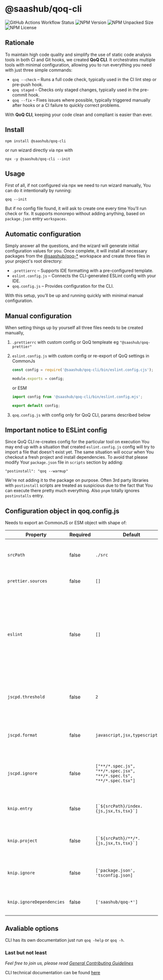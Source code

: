 # @saashub/qoq-cli

![GitHub Actions Workflow Status](https://img.shields.io/github/actions/workflow/status/saashub-it/qoq/main.yml) ![NPM Version](https://img.shields.io/npm/v/%40saashub%2Fqoq-cli)
![NPM Unpacked Size](https://img.shields.io/npm/unpacked-size/%40saashub%2Fqoq-cli) ![NPM License](https://img.shields.io/npm/l/%40saashub%2Fqoq-cli)

## Rationale

To maintain high code quality and simplify the use of static code analysis tools in both CI and Git hooks, we created **QoQ CLI**. It orchestrates multiple tools with minimal configuration, allowing you to run everything you need with just three simple commands:

- `qoq --check` – Runs a full code check, typically used in the CI lint step or pre-push hook.
- `qoq staged` – Checks only staged changes, typically used in the pre-commit hook.
- `qoq --fix` – Fixes issues where possible, typically triggered manually after hooks or a CI failure to quickly correct problems.

With **QoQ CLI**, keeping your code clean and compliant is easier than ever.

## Install

    npm install @saashub/qoq-cli

or run wizard directly via npx with

    npx -y @saashub/qoq-cli --init

## Usage

First of all, if not configured via npx we need to run wizard manually, You can do it intentionally by running:

    qoq --init

But if no config file found, it will ask to create one every time You'll run check or fix. It supports monorepo without adding anything, based on `package.json` entry `workspaces`.

## Automatic configuration

Simply answer all the questions, and the wizard will generate initial configuration values for you. Once complete, it will install all necessary packages from the [@saashub/qoq-\*](https://www.npmjs.com/search?q=%40saashub%2Fqoq-) workspace and create three files in your project's root directory:

- `.prettierrc` – Supports IDE formatting with a pre-configured template.
- `eslint.config.js` – Connects the CLI-generated ESLint config with your IDE.
- `qoq.config.js` – Provides configuration for the CLI.

With this setup, you’ll be up and running quickly with minimal manual configuration.

## Manual configuration

When setting things up by yourself all three files needs to be created manually,

1. `.prettierrc` with custom config or QoQ templeate eg `"@saashub/qoq-prettier"`
2. `eslint.config.js` with custom config or re-export of QoQ settings in CommonJs

   ```js
   const config = require('@saashub/qoq-cli/bin/eslint.config.cjs');

   module.exports = config;
   ```

   or ESM

   ```js
   import config from '@saashub/qoq-cli/bin/eslint.config.mjs';

   export default config;
   ```

3. `qoq.config.js` with config only for QoQ CLI, params described below

## Important notice to ESLint config

Since QoQ CLI re-creates config for the particular tool on execution You may end up with a situation that created `eslint.config.js` config will try to import a file that doesn't exist yet. The same situation will occur when You checkout a fresh project and install dependencies. To avoid that please modify Your `package.json` file in `scripts` section by adding:

    "postinstall": "qoq --warmup"

We're not adding it to the package on purpose. Often 3rd party libraries with `postinstall` scripts are treated as suspicious due to the fact that You can execute there pretty much everything. Also `pnpm` totally ignores `postinstalls` entry.

## Configuration object in qoq.config.js

Needs to export an CommonJS or ESM object with shape of:

| Property                  | Required | Default                                                              | Description                                                                                                                                                                                                                                                                                                              |
| ------------------------- | -------- | -------------------------------------------------------------------- | ------------------------------------------------------------------------------------------------------------------------------------------------------------------------------------------------------------------------------------------------------------------------------------------------------------------------ |
| `srcPath`                 | false    | `./src`                                                              | Path to project source files on which analysis will be conducted                                                                                                                                                                                                                                                         |
| `prettier.sources`        | false    | `[]`                                                                 | Array of paths for Prettier formatting                                                                                                                                                                                                                                                                                   |
| `eslint`                  | false    | `[]`                                                                 | Valid v9 [flatConfig](https://eslint.org/docs/latest/use/configure/configuration-files) array, if `template` key exists any [@saashub/qoq-eslint-v9-\* packages](https://www.npmjs.com/search?q=%40saashub%2Fqoq-eslint-v9-) can be used as a baseConfig, remember to install dependency (CLI wizard will do it for You) |
| `jscpd.threshold`         | false    | `2`                                                                  | With this value we can override default [@saashub/qoq-jscpd](https://www.npmjs.com/package/@saashub/qoq-jscpd) threshold config.                                                                                                                                                                                         |
| `jscpd.format`            | false    | `javascript,jsx,typescript,tsx`                                      | With this value we can override default [@saashub/qoq-jscpd](https://www.npmjs.com/package/@saashub/qoq-jscpd) format config.                                                                                                                                                                                            |
| `jscpd.ignore`            | false    | `["**/*.spec.js", "**/*.spec.jsx", "**/*.spec.ts", "**/*.spec.tsx"]` | With this value we can override default [@saashub/qoq-jscpd](https://www.npmjs.com/package/@saashub/qoq-jscpd) ignore config.                                                                                                                                                                                            |
| `knip.entry`              | false    | ``[`${srcPath}/index.{js,jsx,ts,tsx}`]``                             | Default value is calculated based on `srcPath` and `eslint` config                                                                                                                                                                                                                                                       |
| `knip.project`            | false    | ``[`${srcPath}/**/*.{js,jsx,ts,tsx}`]``                              | Default value is calculated based on `srcPath` and `eslint` config                                                                                                                                                                                                                                                       |
| `knip.ignore`             | false    | `['package.json', 'tsconfig.json]`                                   | Default value is calculated based on `srcPath` and `eslint` config                                                                                                                                                                                                                                                       |
| `knip.ignoreDependencies` | false    | `['saashub/qoq-*']`                                                  | Default don't ignore any dependencies errors                                                                                                                                                                                                                                                                             |

## Avaliable options

CLI has its own documentation just run `qoq -help` or `qoq -h`.

### Last but not least

_Feel free to join us, please read [General Contributing Guidelines](https://github.com/saashub-it/qoq/blob/master/.github/CONTRIBUTING.md)_

CLI technical documentation can be found [here](./docs/PROJECT.md)
